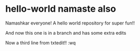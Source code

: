 hello-world namaste also
========================

Namashkar everyone! A hello world repository for super fun!!

And now this one is in a branch and has some extra edits

Now a third line from txtedit!!
:wq

